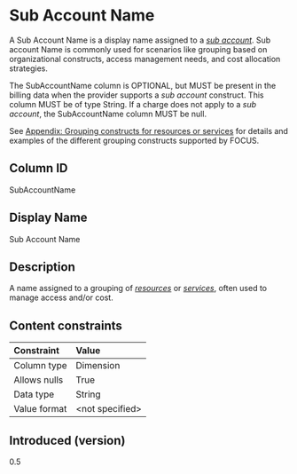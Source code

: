 # Sub Account Name

A Sub Account Name is a display name assigned to a [*sub account*](#glossary:sub-account). Sub account Name is commonly used for scenarios like grouping based on organizational constructs, access management needs, and cost allocation strategies.

The SubAccountName column is OPTIONAL, but MUST be present in the billing data when the provider supports a *sub account* construct. This column MUST be of type String. If a charge does not apply to a *sub account*, the SubAccountName column MUST be null.

See [Appendix: Grouping constructs for resources or services](#groupingconstructsforresourcesorservices) for details and examples of the different grouping constructs supported by FOCUS.

## Column ID

SubAccountName

## Display Name

Sub Account Name

## Description

A name assigned to a grouping of [*resources*](#glossary:resource) or [*services*](#glossary:service), often used to manage access and/or cost.

## Content constraints

| Constraint      | Value           |
|:----------------|:----------------|
| Column type     | Dimension       |
| Allows nulls    | True            |
| Data type       | String          |
| Value format    | \<not specified> |

## Introduced (version)

0.5
